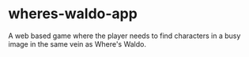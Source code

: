 # wheres-waldo-app
A web based game where the player needs to find characters in a busy image in the same vein as Where's Waldo.
